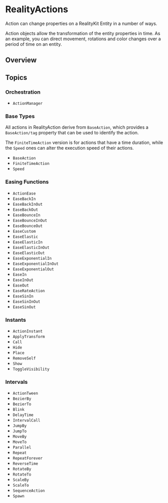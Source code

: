 # RealityActions

Action can change properties on a RealityKit Entity in a number of ways. 

Action objects allow the transformation of the entity properties in time.
As an example, you can direct movement, rotations and color changes over
a period of time on an entity.

## Overview

## Topics

### Orchestration

- ``ActionManager``

### Base Types

All actions in RealityAction derive from ``BaseAction``, which provides a ``BaseAction/tag`` property
that can be used to identify the action.  

The ``FiniteTimeAction`` version is for actions that have a time duration, while the 
``Speed`` ones can alter the execution speed of their actions.

- ``BaseAction``
- ``FiniteTimeAction``
- ``Speed``

### Easing Functions
 

- ``ActionEase``
- ``EaseBackIn``
- ``EaseBackInOut``
- ``EaseBackOut``
- ``EaseBounceIn``
- ``EaseBounceInOut``
- ``EaseBounceOut``
- ``EaseCustom``
- ``EaseElastic``
- ``EaseElasticIn``
- ``EaseElasticInOut``
- ``EaseElasticOut``
- ``EaseExponentialIn``
- ``EaseExponentialInOut``
- ``EaseExponentialOut``
- ``EaseIn``
- ``EaseInOut``
- ``EaseOut``
- ``EaseRateAction``
- ``EaseSinIn``
- ``EaseSinInOut``
- ``EaseSinOut``

### Instants

- ``ActionInstant``
- ``ApplyTransform``
- ``Call``
- ``Hide``
- ``Place``
- ``RemoveSelf``
- ``Show``
- ``ToggleVisibility``

### Intervals

- ``ActionTween``
- ``BezierBy``
- ``BezierTo``
- ``Blink``
- ``DelayTime``
- ``IntervalCall``
- ``JumpBy``
- ``JumpTo``
- ``MoveBy``
- ``MoveTo``
- ``Parallel``
- ``Repeat``
- ``RepeatForever``
- ``ReverseTime``
- ``RotateBy``
- ``RotateTo``
- ``ScaleBy``
- ``ScaleTo``
- ``SequenceAction``
- ``Spawn``
